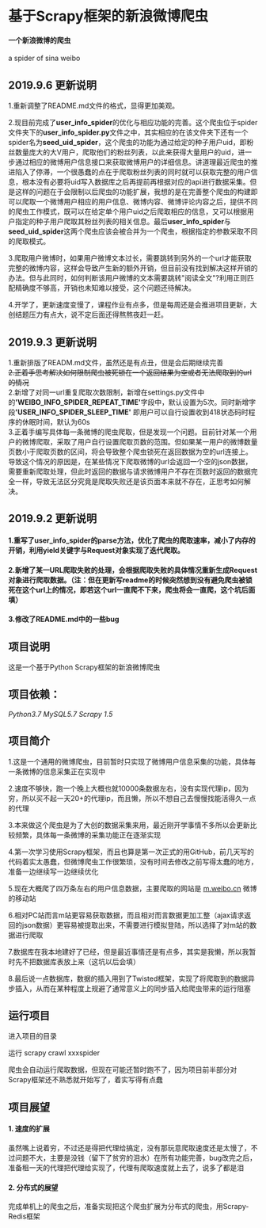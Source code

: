 基于Scrapy框架的新浪微博爬虫
==========
#### 一个新浪微博的爬虫
a spider of sina weibo
## 2019.9.6 更新说明  
1.重新调整了README.md文件的格式，显得更加美观。    

2.现目前完成了<b>user_info_spider</b>的优化与相应功能的完善。这个爬虫位于spider文件夹下的<b>user_info_spider.py</b>文件之中，其实相应的在该文件夹下还有一个spider名为<b>seed_uid_spider</b>，这个爬虫的功能为通过给定的种子用户uid，即粉丝数量庞大的大V用户，爬取他们的粉丝列表，以此来获得大量用户的uid，进一步通过相应的微博用户信息接口来获取微博用户的详细信息。讲道理最近爬虫的推进陷入了停滞，一个很愚蠢的点在于爬取粉丝列表的同时就可以获取完整的用户信息，根本没有必要将uid写入数据库之后再提前再根据对应的api进行数据采集。但是这样的问题在于会限制以后爬虫的功能扩展，我想的是在完善整个爬虫的构建即可以爬取一个微博用户相应的用户信息、微博内容、微博评论内容之后，提供不同的爬虫工作模式，既可以在给定单个用户uid之后爬取相应的信息，又可以根据用户指定的种子用户爬取其粉丝列表的相关信息。最后<b>user_info_spider</b>与<b>seed_uid_spider</b>这两个爬虫应该会被合并为一个爬虫，根据指定的参数采取不同的爬取模式。    

3.爬取用户微博时，如果用户微博文本过长，需要跳转到另外的一个url才能获取完整的微博内容，这样会导致产生新的额外开销，但目前没有找到解决这样开销的办法。但与此同时，如何判断该用户微博的文本需要跳转"阅读全文"?利用正则匹配精确度不够高，开销也未知难以接受，这个问题还待解决。    

4.开学了，更新速度变慢了，课程作业有点多，但是每周还是会推进项目更新，大创结题压力有点大，说不定后面还得熬熬夜赶一赶。
## 2019.9.3 更新说明
1.重新排版了READM.md文件，虽然还是有点丑，但是会后期继续完善  
~~2.正着手思考解决如何限制爬虫被死锁在一个返回结果为空或者无法爬取到的url的情况~~  
2.新增了对同一url重复爬取次数限制，新增在settings.py文件中的<b>'WEIBO_INFO_SPIDER_REPEAT_TIME'</b>字段中，默认设置为5次。同时新增字段<b>'USER_INFO_SPIDER_SLEEP_TIME'</b> 
即用户可以自行设置收到418状态码时程序的休眠时间，默认为60s    
3.正着手编写具体每一条微博的爬虫爬取，但是发现一个问题。目前针对某一个用户的微博爬取，采取了用户自行设置爬取页数的范围。但如果某一用户的微博数量页数小于爬取页数的区间，将会导致整个爬虫锁死在返回数据为空的url连接上。导致这个情况的原因是，在某些情况下爬取微博的url会返回一个空的json数据，需要重新爬取处理，但此时返回的数据与请求微博用户不存在页数时返回的数据完全一样，导致无法区分究竟是爬取失败还是该页面本来就不存在，正思考如何解决。
## 2019.9.2 更新说明
#### 1.重写了user_info_spider的parse方法，优化了爬虫的爬取速率，减小了内存的开销，利用yield关键字与Request对象实现了迭代爬取。
#### 2.新增了某一URL爬取失败的处理，会根据爬取失败的具体情况重新生成Request对象进行爬取数据。（注：但在更新写readme的时候突然想到没有避免爬虫被锁死在这个url上的情况，即若这个url一直爬不下来，爬虫将会一直爬，这个坑后面填）
#### 3.修改了README.md中的一些bug
## 项目说明
这是一个基于Python Scrapy框架的新浪微博爬虫      
## 项目依赖：  
<em>Python3.7 MySQL5.7  Scrapy 1.5 </em>     
## 项目简介

1.这是一个通用的微博爬虫，目前暂时只实现了微博用户信息采集的功能，具体每一条微博的信息采集正在实现中    

2.速度不够快，跑一个晚上大概也就10000条数据左右，没有实现代理ip，因为穷，所以买不起一天20+的代理ip，而且懒，所以不想自己去慢慢找能活得久一点的代理    

3.本来做这个爬虫是为了大创的数据采集来用，最近刚开学事情不多所以会更新比较频繁，具体每一条微博的采集功能正在逐渐实现    

4.第一次学习使用Scrapy框架，而且也算是第一次正式的用GitHub，前几天写的代码着实太愚蠢，但微博爬虫工作很繁琐，没有时间去修改之前写得太蠢的地方，准备一边继续写一边继续优化    

5.现在大概爬了四万条左右的用户信息数据，主要爬取的网站是 [m.weibo.cn](https://m.weibo.cn) 微博的移动站    

6.相对PC站而言m站更容易获取数据，而且相对而言数据更加工整（ajax请求返回的json数据）更容易被提取出来，不需要进行模拟登陆，所以选择了对m站的数据进行爬取    

7.数据库在我本地建好了已经，但是最近事情还是有点多，其实是我懒，所以我暂时先不把数据库表放上来（这坑以后会填）
  
8.最后说一点数据库，数据的插入用到了Twisted框架，实现了将爬取到的数据异步插入，从而在某种程度上规避了通常意义上的同步插入给爬虫带来的运行阻塞
## 运行项目 

进入项目的目录    

运行 scrapy crawl xxxspider    

爬虫会自动运行爬取数据，但现在可能还暂时跑不了，因为项目前半部分对Scrapy框架还不熟悉就开始写了，着实写得有点蠢

## 项目展望
#### 1. 速度的扩展  
虽然嘴上说着穷，不过还是得把代理给搞定，没有那玩意爬取速度还是太慢了，不过问题不大，主要是没钱（留下了贫穷的泪水）在所有功能完善，bug改完之后，准备租一天的代理把代理给实现了，代理有爬取速度就上去了，说多了都是泪
#### 2. 分布式的展望
完成单机上的爬虫之后，准备实现把这个爬虫扩展为分布式的爬虫，用Scrapy-Redis框架

